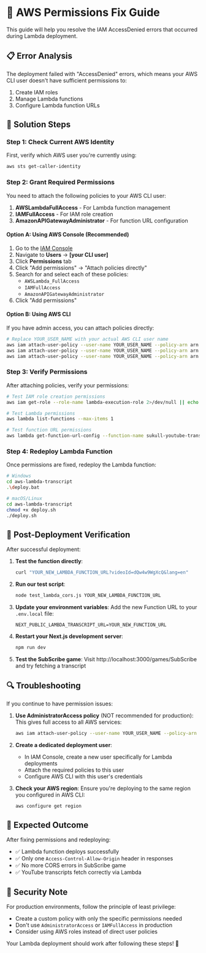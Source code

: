 # 🔐 AWS Permissions Fix Guide

This guide will help you resolve the IAM AccessDenied errors that occurred during Lambda deployment.

## 📋 Error Analysis

The deployment failed with "AccessDenied" errors, which means your AWS CLI user doesn't have sufficient permissions to:
1. Create IAM roles
2. Manage Lambda functions
3. Configure Lambda function URLs

## 🔧 Solution Steps

### Step 1: Check Current AWS Identity
First, verify which AWS user you're currently using:
```bash
aws sts get-caller-identity
```

### Step 2: Grant Required Permissions

You need to attach the following policies to your AWS CLI user:

1. **AWSLambdaFullAccess** - For Lambda function management
2. **IAMFullAccess** - For IAM role creation
3. **AmazonAPIGatewayAdministrator** - For function URL configuration

#### Option A: Using AWS Console (Recommended)

1. Go to the [IAM Console](https://console.aws.amazon.com/iam/)
2. Navigate to **Users** → **[your CLI user]**
3. Click **Permissions** tab
4. Click "Add permissions" → "Attach policies directly"
5. Search for and select each of these policies:
   - `AWSLambda_FullAccess`
   - `IAMFullAccess`
   - `AmazonAPIGatewayAdministrator`
6. Click "Add permissions"

#### Option B: Using AWS CLI

If you have admin access, you can attach policies directly:
```bash
# Replace YOUR_USER_NAME with your actual AWS CLI user name
aws iam attach-user-policy --user-name YOUR_USER_NAME --policy-arn arn:aws:iam::aws:policy/AWSLambda_FullAccess
aws iam attach-user-policy --user-name YOUR_USER_NAME --policy-arn arn:aws:iam::aws:policy/IAMFullAccess
aws iam attach-user-policy --user-name YOUR_USER_NAME --policy-arn arn:aws:iam::aws:policy/AmazonAPIGatewayAdministrator
```

### Step 3: Verify Permissions
After attaching policies, verify your permissions:
```bash
# Test IAM role creation permissions
aws iam get-role --role-name lambda-execution-role 2>/dev/null || echo "Role doesn't exist yet, but that's OK"

# Test Lambda permissions
aws lambda list-functions --max-items 1

# Test function URL permissions
aws lambda get-function-url-config --function-name sukull-youtube-transcript 2>/dev/null || echo "Function URL doesn't exist yet, but that's OK"
```

### Step 4: Redeploy Lambda Function
Once permissions are fixed, redeploy the Lambda function:
```bash
# Windows
cd aws-lambda-transcript
.\deploy.bat

# macOS/Linux
cd aws-lambda-transcript
chmod +x deploy.sh
./deploy.sh
```

## 🧪 Post-Deployment Verification

After successful deployment:

1. **Test the function directly**:
   ```bash
   curl "YOUR_NEW_LAMBDA_FUNCTION_URL?videoId=dQw4w9WgXcQ&lang=en"
   ```

2. **Run our test script**:
   ```bash
   node test_lambda_cors.js YOUR_NEW_LAMBDA_FUNCTION_URL
   ```

3. **Update your environment variables**:
   Add the new Function URL to your `.env.local` file:
   ```
   NEXT_PUBLIC_LAMBDA_TRANSCRIPT_URL=YOUR_NEW_FUNCTION_URL
   ```

4. **Restart your Next.js development server**:
   ```bash
   npm run dev
   ```

5. **Test the SubScribe game**:
   Visit http://localhost:3000/games/SubScribe and try fetching a transcript

## 🔍 Troubleshooting

If you continue to have permission issues:

1. **Use AdministratorAccess policy** (NOT recommended for production):
   This gives full access to all AWS services:
   ```bash
   aws iam attach-user-policy --user-name YOUR_USER_NAME --policy-arn arn:aws:iam::aws:policy/AdministratorAccess
   ```

2. **Create a dedicated deployment user**:
   - In IAM Console, create a new user specifically for Lambda deployments
   - Attach the required policies to this user
   - Configure AWS CLI with this user's credentials

3. **Check your AWS region**:
   Ensure you're deploying to the same region you configured in AWS CLI:
   ```bash
   aws configure get region
   ```

## 🎯 Expected Outcome

After fixing permissions and redeploying:
- ✅ Lambda function deploys successfully
- ✅ Only one `Access-Control-Allow-Origin` header in responses
- ✅ No more CORS errors in SubScribe game
- ✅ YouTube transcripts fetch correctly via Lambda

## 🔐 Security Note

For production environments, follow the principle of least privilege:
- Create a custom policy with only the specific permissions needed
- Don't use `AdministratorAccess` or `IAMFullAccess` in production
- Consider using AWS roles instead of direct user policies

Your Lambda deployment should work after following these steps! 🚀
